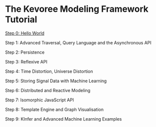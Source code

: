 # The Kevoree Modeling Framework Tutorial

[Step 0: Hello World ](tree/master/step0_helloworld)

Step 1: Advanced Traversal, Query Language and the Asynchronous API

Step 2: Persistence

Step 3: Reflexive API

Step 4: Time Distortion, Universe Distortion

Step 5: Storing Signal Data with Machine Learning

Step 6: Distributed and Reactive Modeling

Step 7: Isomorphic JavaScript API

Step 8: Template Engine and Graph Visualisation

Step 9: KInfer and Advanced Machine Learning Examples
